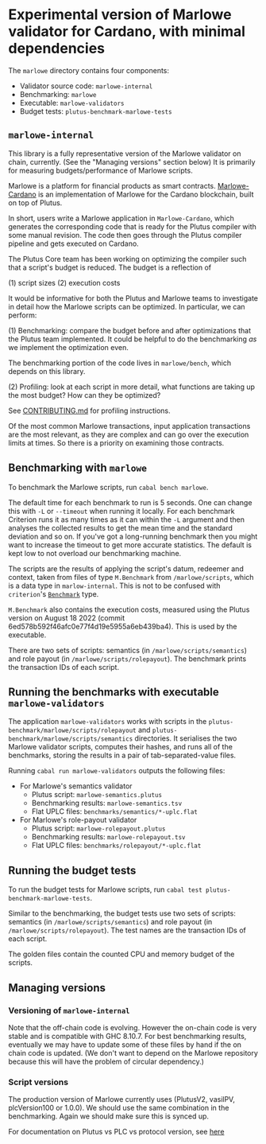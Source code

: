 # Experimental version of Marlowe validator for Cardano, with minimal dependencies

The `marlowe` directory contains four components:

- Validator source code: `marlowe-internal`
- Benchmarking: `marlowe`
- Executable: `marlowe-validators`
- Budget tests: `plutus-benchmark-marlowe-tests`

## `marlowe-internal`

This library is a fully representative version of the Marlowe validator on chain, currently. (See the "Managing versions" section below) It is primarily for measuring budgets/performance of Marlowe scripts. 

Marlowe is a platform for financial products as smart contracts. [Marlowe-Cardano](https://github.com/input-output-hk/marlowe-cardano) is an implementation of Marlowe for the Cardano blockchain, built on top of Plutus.

In short, users write a Marlowe application in `Marlowe-Cardano`, which generates the corresponding code that is ready for the Plutus compiler with some manual revision. The code then goes through the Plutus compiler pipeline and gets executed on Cardano.

The Plutus Core team has been working on optimizing the compiler such that a script's budget is reduced. The budget is a reflection of

(1) script sizes
(2) execution costs

It would be informative for both the Plutus and Marlowe teams to investigate in detail how the Marlowe scripts can be optimized. In particular, we can perform:

(1) Benchmarking: compare the budget before and after optimizations that the Plutus team implemented. It could be helpful to do the benchmarking *as* we implement the optimization even.

The benchmarking portion of the code lives in `marlowe/bench`, which depends on this library.

(2) Profiling: look at each script in more detail, what functions are taking up the most budget? How can they be optimized?

See [CONTRIBUTING.md](https://github.com/input-output-hk/plutus/blob/master/CONTRIBUTING.adoc#how-to-build-the-code-with-profiling) for profiling instructions.

Of the most common Marlowe transactions, input application transactions are the most relevant, as they are complex and can go over the execution limits at times. So there is a priority on examining those contracts.

## Benchmarking with `marlowe`

To benchmark the Marlowe scripts, run `cabal bench marlowe`. 

The default time for each benchmark to run is 5 seconds. One can change this with `-L` or `--timeout` when running it locally. For each benchmark Criterion runs it as many times as it can within the `-L` argument and then analyses the collected results to get the mean time and the standard deviation and so on. If you've got a long-running benchmark then you might want to increase the timeout to get more accurate statistics. The default is kept low to not overload our benchmarking machine.

The scripts are the results of applying the script's datum, redeemer and context, taken from files of type `M.Benchmark` from `/marlowe/scripts`, which is a data type in `marlow-internal`. This is not to be confused with `criterion`'s [`Benchmark`](https://hackage.haskell.org/package/criterion-measurement-0.2.1.0/docs/Criterion-Measurement-Types.html#t:Benchmark) type. 

`M.Benchmark` also contains the execution costs, measured using the Plutus version on August 18 2022 (commit 6ed578b592f46afc0e77f4d19e5955a6eb439ba4). This is used by the executable.

There are two sets of scripts: semantics (in `/marlowe/scripts/semantics`) and role payout (in `/marlowe/scripts/rolepayout`). The benchmark prints the transaction IDs of each script. 

## Running the benchmarks with executable `marlowe-validators`

The application `marlowe-validators` works with scripts in the `plutus-benchmark/marlowe/scripts/rolepayout` and `plutus-benchmark/marlowe/scripts/semantics` directories. It serialises the two Marlowe validator scripts, computes their hashes, and runs all of the benchmarks, storing the results in a pair of tab-separated-value files.

Running `cabal run marlowe-validators` outputs the following files:

- For Marlowe's semantics validator
    - Plutus script: `marlowe-semantics.plutus`
    - Benchmarking results: `marlowe-semantics.tsv`   
    - Flat UPLC files: `benchmarks/semantics/*-uplc.flat`
- For Marlowe's role-payout validator
    - Plutus script: `marlowe-rolepayout.plutus`
    - Benchmarking results: `marlowe-rolepayout.tsv`   
    - Flat UPLC files: `benchmarks/rolepayout/*-uplc.flat`

## Running the budget tests

To run the budget tests for Marlowe scripts, run `cabal test plutus-benchmark-marlowe-tests`. 

Similar to the benchmarking, the budget tests use two sets of scripts: semantics (in `/marlowe/scripts/semantics`) and role payout (in `/marlowe/scripts/rolepayout`). The test names are the transaction IDs of each script.

The golden files contain the counted CPU and memory budget of the scripts.

## Managing versions

### Versioning of `marlowe-internal`

Note that the off-chain code is evolving. However the on-chain code is very stable and is compatible with GHC 8.10.7. For best benchmarking results, eventually we may have to update some of these files by hand if the on chain code is updated. (We don't want to depend on the Marlowe repository because this will have the problem of circular dependency.)

### Script versions

The production version of Marlowe currently uses (PlutusV2, vasilPV, plcVersion100 or 1.0.0). We should use the same combination in the benchmarking. Again we should make sure this is synced up.

For documentation on Plutus vs PLC vs protocol version, see [here](https://github.com/input-output-hk/plutus/blob/master/plutus-ledger-api/src/PlutusLedgerApi/Common/Versions.hs)
